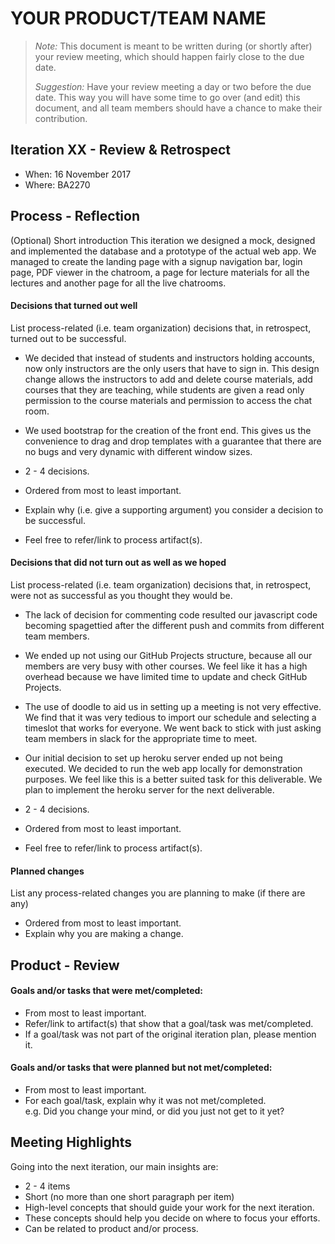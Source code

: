 # YOUR PRODUCT/TEAM NAME

 > _Note:_ This document is meant to be written during (or shortly after) your review meeting, which should happen fairly close to the due date.      
 >      
 > _Suggestion:_ Have your review meeting a day or two before the due date. This way you will have some time to go over (and edit) this document, and all team members should have a chance to make their contribution.


## Iteration XX - Review & Retrospect

 * When: 16 November 2017
 * Where: BA2270

## Process - Reflection

(Optional) Short introduction
This iteration we designed a mock, designed and implemented the database and a prototype of the actual web app.
We managed to create the landing page with a signup navigation bar, login page, PDF viewer in the chatroom, 
a page for lecture materials for all the lectures and another page for all the live chatrooms.

#### Decisions that turned out well

List process-related (i.e. team organization) decisions that, in retrospect, turned out to be successful.

 * We decided that instead of students and instructors holding accounts, now only instructors are the only 
   users that have to sign in. This design change allows the instructors to add and delete course materials,
   add courses that they are teaching, while students are given a read only permission to the course materials
   and permission to access the chat room.
 
 * We used bootstrap for the creation of the front end. This gives us the convenience to drag and drop templates
   with a guarantee that there are no bugs and very dynamic with different window sizes.
   
 
 
 * 2 - 4 decisions.
 * Ordered from most to least important.
 * Explain why (i.e. give a supporting argument) you consider a decision to be successful.
 * Feel free to refer/link to process artifact(s).

#### Decisions that did not turn out as well as we hoped

List process-related (i.e. team organization) decisions that, in retrospect, were not as successful as you thought they would be.
 
 * The lack of decision for commenting code resulted our javascript code becoming spagettied after the different push and commits          from different team members.  
 
 * We ended up not using our GitHub Projects structure, because all our members are very busy with other courses.
   We feel like it has a high overhead because we have limited time to update and check GitHub Projects.
 
 * The use of doodle to aid us in setting up a meeting is not very effective. We find that it was very tedious to 
   import our schedule and selecting a timeslot that works for everyone. We went back to stick with just asking
   team members in slack for the appropriate time to meet.
   
 * Our initial decision to set up heroku server ended up not being executed. We decided to run the web app locally
   for demonstration purposes. We feel like this is a better suited task for this deliverable. We plan to implement
   the heroku server for the next deliverable.
 
 * 2 - 4 decisions.
 * Ordered from most to least important.
 * Feel free to refer/link to process artifact(s).


#### Planned changes

List any process-related changes you are planning to make (if there are any)

 * Ordered from most to least important.
 * Explain why you are making a change.


## Product - Review

#### Goals and/or tasks that were met/completed:

 * From most to least important.
 * Refer/link to artifact(s) that show that a goal/task was met/completed.
 * If a goal/task was not part of the original iteration plan, please mention it.

#### Goals and/or tasks that were planned but not met/completed:

 * From most to least important.
 * For each goal/task, explain why it was not met/completed.      
   e.g. Did you change your mind, or did you just not get to it yet?

## Meeting Highlights

Going into the next iteration, our main insights are:

 * 2 - 4 items
 * Short (no more than one short paragraph per item)
 * High-level concepts that should guide your work for the next iteration.
 * These concepts should help you decide on where to focus your efforts.
 * Can be related to product and/or process.
